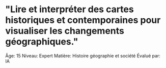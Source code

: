# "Lire et interpréter des cartes historiques et contemporaines pour visualiser les changements géographiques."

Âge: 15
Niveau: Expert
Matière: Histoire géographie et société
Évalué par: IA